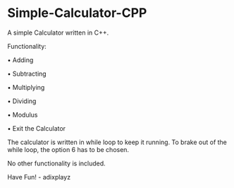 # Simple-Calculator-CPP
A simple Calculator written in C++.

Functionality:

• Adding

• Subtracting

• Multiplying

• Dividing

• Modulus

• Exit the Calculator

The calculator is written in while loop to keep it running. To brake out of the while loop, the option 6 has to be chosen.


No other functionality is included.

Have Fun! - adixplayz
